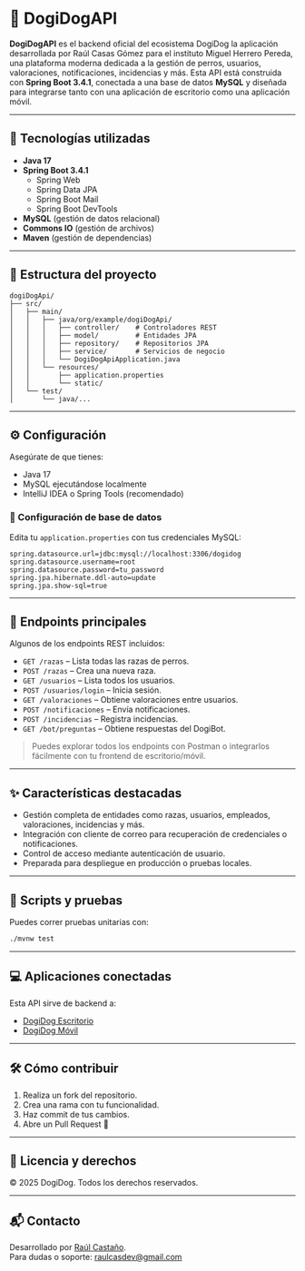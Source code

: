 # 🐾 DogiDogAPI

**DogiDogAPI** es el backend oficial del ecosistema DogiDog la aplicación desarrollada por Raúl Casas Gómez para el instituto Miguel Herrero Pereda, una plataforma moderna dedicada a la gestión de perros, usuarios, valoraciones, notificaciones, incidencias y más. Esta API está construida con **Spring Boot 3.4.1**, conectada a una base de datos **MySQL** y diseñada para integrarse tanto con una aplicación de escritorio como una aplicación móvil.

---

## 🚀 Tecnologías utilizadas

- **Java 17**
- **Spring Boot 3.4.1**
  - Spring Web
  - Spring Data JPA
  - Spring Boot Mail
  - Spring Boot DevTools
- **MySQL** (gestión de datos relacional)
- **Commons IO** (gestión de archivos)
- **Maven** (gestión de dependencias)

---

## 📁 Estructura del proyecto

```
dogiDogApi/
├── src/
│   ├── main/
│   │   ├── java/org/example/dogiDogApi/
│   │   │   ├── controller/    # Controladores REST
│   │   │   ├── model/         # Entidades JPA
│   │   │   ├── repository/    # Repositorios JPA
│   │   │   ├── service/       # Servicios de negocio
│   │   │   └── DogiDogApiApplication.java
│   │   └── resources/
│   │       ├── application.properties
│   │       └── static/
│   └── test/
│       └── java/...
```

---

## ⚙️ Configuración

Asegúrate de que tienes:

- Java 17
- MySQL ejecutándose localmente
- IntelliJ IDEA o Spring Tools (recomendado)

### 📌 Configuración de base de datos

Edita tu `application.properties` con tus credenciales MySQL:

```properties
spring.datasource.url=jdbc:mysql://localhost:3306/dogidog
spring.datasource.username=root
spring.datasource.password=tu_password
spring.jpa.hibernate.ddl-auto=update
spring.jpa.show-sql=true
```

---

## 📡 Endpoints principales

Algunos de los endpoints REST incluidos:

- `GET /razas` – Lista todas las razas de perros.
- `POST /razas` – Crea una nueva raza.
- `GET /usuarios` – Lista todos los usuarios.
- `POST /usuarios/login` – Inicia sesión.
- `GET /valoraciones` – Obtiene valoraciones entre usuarios.
- `POST /notificaciones` – Envía notificaciones.
- `POST /incidencias` – Registra incidencias.
- `GET /bot/preguntas` – Obtiene respuestas del DogiBot.

> Puedes explorar todos los endpoints con Postman o integrarlos fácilmente con tu frontend de escritorio/móvil.

---

## ✨ Características destacadas

- Gestión completa de entidades como razas, usuarios, empleados, valoraciones, incidencias y más.
- Integración con cliente de correo para recuperación de credenciales o notificaciones.
- Control de acceso mediante autenticación de usuario.
- Preparada para despliegue en producción o pruebas locales.

---

## 🧪 Scripts y pruebas

Puedes correr pruebas unitarias con:

```bash
./mvnw test
```

---

## 💻 Aplicaciones conectadas

Esta API sirve de backend a:

- [DogiDog Escritorio](https://github.com/RaulCas7/DogiDogEscritorio)
- [DogiDog Móvil](https://github.com/RaulCas7/DogiDogMoviles)

---

## 🛠️ Cómo contribuir

1. Realiza un fork del repositorio.
2. Crea una rama con tu funcionalidad.
3. Haz commit de tus cambios.
4. Abre un Pull Request 🐾

---

## 📜 Licencia y derechos

© 2025 DogiDog. Todos los derechos reservados.

---

## 📬 Contacto

Desarrollado por [Raúl Castaño](https://github.com/RaulCas7).  
Para dudas o soporte: raulcasdev@gmail.com
